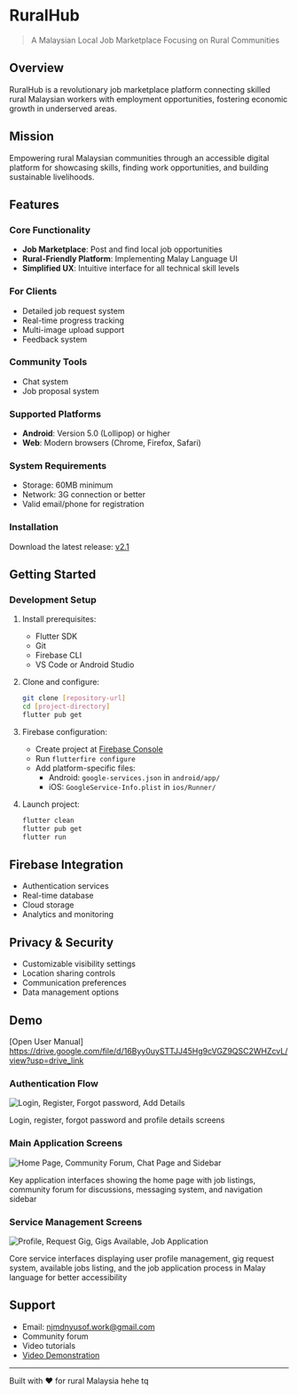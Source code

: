 # RuralHub
> A Malaysian Local Job Marketplace Focusing on Rural Communities

## Overview
RuralHub is a revolutionary job marketplace platform connecting skilled rural Malaysian workers with employment opportunities, fostering economic growth in underserved areas.

## Mission
Empowering rural Malaysian communities through an accessible digital platform for showcasing skills, finding work opportunities, and building sustainable livelihoods.

## Features

### Core Functionality
- **Job Marketplace**: Post and find local job opportunities
- **Rural-Friendly Platform**: Implementing Malay Language UI
- **Simplified UX**: Intuitive interface for all technical skill levels

### For Clients
- Detailed job request system
- Real-time progress tracking
- Multi-image upload support
- Feedback system

### Community Tools
- Chat system
- Job proposal system


### Supported Platforms
- **Android**: Version 5.0 (Lollipop) or higher
- **Web**: Modern browsers (Chrome, Firefox, Safari)

### System Requirements
- Storage: 60MB minimum
- Network: 3G connection or better
- Valid email/phone for registration

### Installation
Download the latest release: [v2.1](https://github.com/izzathakimi/henshin/releases/tag/v2.0)

## Getting Started

### Development Setup
1. Install prerequisites:
   - Flutter SDK
   - Git
   - Firebase CLI
   - VS Code or Android Studio

2. Clone and configure:
   ```bash
   git clone [repository-url]
   cd [project-directory]
   flutter pub get
   ```

3. Firebase configuration:
   - Create project at [Firebase Console](https://console.firebase.google.com/)
   - Run `flutterfire configure`
   - Add platform-specific files:
     - Android: `google-services.json` in `android/app/`
     - iOS: `GoogleService-Info.plist` in `ios/Runner/`

4. Launch project:
   ```bash
   flutter clean
   flutter pub get
   flutter run
   ```

## Firebase Integration
- Authentication services
- Real-time database
- Cloud storage
- Analytics and monitoring

## Privacy & Security
- Customizable visibility settings
- Location sharing controls
- Communication preferences
- Data management options

## Demo
[Open User Manual] https://drive.google.com/file/d/16Byy0uySTTJJ45Hg9cVGZ9QSC2WHZcvL/view?usp=drive_link

### Authentication Flow
<img src="assets/demo/First.jpg" alt="Login, Register, Forgot password, Add Details">

Login, register, forgot password and profile details screens

### Main Application Screens
<img src="assets/demo/Second.jpg" alt="Home Page, Community Forum, Chat Page and Sidebar">

Key application interfaces showing the home page with job listings, community forum for discussions, messaging system, and navigation sidebar

### Service Management Screens
<img src="assets/demo/Third.jpg" alt="Profile, Request Gig, Gigs Available, Job Application">

Core service interfaces displaying user profile management, gig request system, available jobs listing, and the job application process in Malay language for better accessibility

## Support
- Email: njmdnyusof.work@gmail.com
- Community forum
- Video tutorials
- [Video Demonstration](https://drive.google.com/file/d/1DZTsQfl9j8VxcaiaYoL35buBXUqAVnZI/view?usp=sharing)

---

Built with ❤️ for rural Malaysia hehe tq